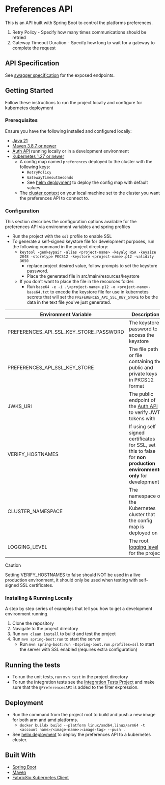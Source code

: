 # Preferences API

This is an API built with Spring Boot to control the platforms preferences.
1. Retry Policy - Specify how many times communications should be retried
2. Gateway Timeout Duration - Specify how long to wait for a gateway to complete the request

## API Specification
See [swagger specification](https://app.swaggerhub.com/apis/CameronWard301/Communication_APIs/1.0.3#/Preferences%20API) for the exposed endpoints.

## Getting Started

Follow these instructions to run the project locally and configure for kubernetes deployment

### Prerequisites

Ensure you have the following installed and configured locally:

- [Java 21](https://www.oracle.com/java/technologies/downloads/#java21)
- [Maven 3.8.7 or newer](https://maven.apache.org/download.cgi)
- [Auth API](../auth-api) running locally or in a development environment
- [Kubernetes 1.27 or newer](https://kubernetes.io/releases/download/)
  - A config map named `preferences` deployed to the cluster with the following keys:
    - `RetryPolicy`
    - `GatewayTimeoutSeconds`
    - See [helm deployment](../deployment/helm) to deploy the config map with default values
  - The [cluster context](https://kubernetes.io/docs/reference/kubectl/generated/kubectl_config/kubectl_config_set-context/) on your local machine set to the cluster you want the preferences API to connect to.

### Configuration

This section describes the configuration options available for the preferences API via environment variables and spring profiles
 - Run the project with the `ssl` profile to enable SSL
 - To generate a self-signed keystore file for development purposes, run the following command in the project directory:
   - `keytool -genkeypair -alias <project-name> -keyalg RSA -keysize 2048 -storetype PKCS12 -keystore <project-name>.p12 -validity 3650`
     - replace project desired value, follow prompts to set the keystore password.
     - Place the generated file in src/main/resources/keystore
   - If you don't want to place the file in the resources folder:
     - Run `base64 -e -i .\<project-name>.p12 -o <project-name>-base64.txt` to encode the keystore file for use in kubernetes secrets that will set the `PREFERENCES_API_SSL_KEY_STORE` to be the data in the text file you've just generated.

| Environment Variable                    | Description                                                                                                                                                             | Default Value                                      | Required               |
|-----------------------------------------|-------------------------------------------------------------------------------------------------------------------------------------------------------------------------|----------------------------------------------------|------------------------|
| PREFERENCES_API_SSL_KEY_STORE_PASSWORD  | The keystore password to access the keystore                                                                                                                            |                                                    | Y if using SSL profile |
| PREFERENCES_API_SSL_KEY_STORE           | The file path or file containing the public and private keys in PKCS12 format                                                                                           | classpath:keystore/preferences-api.p12             | N                      |
| JWKS_URI                                | The public endpoint of the [Auth API](../auth-api) to verify JWT tokens with                                                                                            | https://localhost:53655/auth/.well-known/jwks.json | N                      |
| VERIFY_HOSTNAMES                        | If using self signed certificates for SSL, set this to false for **non production environments only** for development                                                   | true                                               | N                      |
| CLUSTER_NAMESPACE                       | The namespace of the Kubernetes cluster that the config map is deployed on                                                                                              | default                                            | N                      |
| LOGGING_LEVEL                           | The root [logging level](https://docs.spring.io/spring-boot/docs/2.1.13.RELEASE/reference/html/boot-features-logging.html#boot-features-logging-format) for the project | info                                               | N                      |


> [!CAUTION]
> Setting VERIFY_HOSTNAMES to false should NOT be used in a live production environment, it should only be used when testing with self-signed SSL certificates.

### Installing & Running Locally

A step by step series of examples that tell you how to get a development environment running.

1. Clone the repository
2. Navigate to the project directory
3. Run `mvn clean install` to build and test the project
4. Run `mvn spring-boot:run` to start the server
   - Run `mvn spring-boot:run -Dspring-boot.run.profiles=ssl` to start the server with SSL enabled (requires extra configuration)

## Running the tests

- To run the unit tests, run `mvn test` in the project directory
- To run the integration tests see the [Integration Tests Project](../integration-tests)
and make sure that the `@PreferencesAPI` is added to the filter expression.

## Deployment

- Run the command from the project root to build and push a new image for both arm and amd platforms.
  - `docker buildx build --platform linux/amd64,linux/arm64 -t <account name>/<image-name>:<image-tag> --push .`
- See [helm deployment](../deployment/helm) to deploy the preferences API to a kubernetes cluster.

## Built With
- [Spring Boot](https://spring.io/projects/spring-boot)
- [Maven](https://maven.apache.org/)
- [Fabric8io Kubernetes Client](https://github.com/fabric8io/kubernetes-client)
